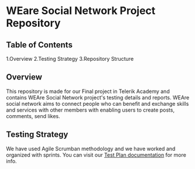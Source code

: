 # WEare Social Network Project Repository

## Table of Contents
1.Overview 
2.Testing Strategy
3.Repository Structure

## Overview 
This repository is made for our Final project in Telerik Academy and contains WEAre Social Network project's testing details and reports. WEAre social network aims to connect people who can benefit and exchange skills and services with other members
with enabling users to create posts, comments, send likes. 

## Testing Strategy
We have used Agile Scrumban methodology and we have worked and organized with sprints. You can visit our [Test Plan documentation](https://github.com/FINAL-PROJECT-T-H-K/Social-Network-Project/tree/main/01WEareTestPlan) for more info. 
